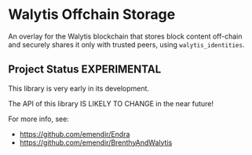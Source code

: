 # Walytis Offchain Storage

An overlay for the Walytis blockchain that stores block content off-chain and securely shares it only with trusted peers, using `walytis_identities`.

## Project Status **EXPERIMENTAL**

This library is very early in its development.

The API of this library IS LIKELY TO CHANGE in the near future!


For more info, see:
- https://github.com/emendir/Endra
- https://github.com/emendir/BrenthyAndWalytis